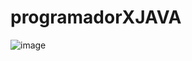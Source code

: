 # programadorXJAVA


![image](https://github.com/CharlyJSX/programadorXJAVA/assets/77645310/34a2769e-d843-4f6e-82a9-881e68c52ea2)
